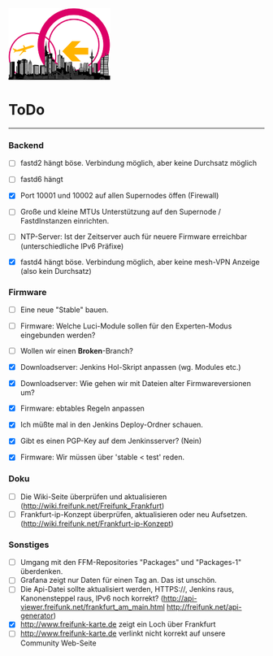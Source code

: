![Logo](https://raw.githubusercontent.com/oszilloskop/DiesUndDas/master/logo-ffm.png)  

# ToDo

---

### Backend
- [ ] fastd2 hängt böse. Verbindung möglich, aber keine Durchsatz möglich
- [ ] fastd6 hängt
- [x] Port 10001 und 10002 auf allen Supernodes öffen (Firewall)
- [ ] Große und kleine MTUs Unterstützung auf den Supernode / FastdInstanzen einrichten. 
- [ ] NTP-Server: Ist der Zeitserver auch für neuere Firmware erreichbar (unterschiedliche IPv6 Präfixe)
- [x] fastd4 hängt böse. Verbindung möglich, aber keine mesh-VPN Anzeige (also kein Durchsatz)


### Firmware 

- [ ] Eine neue "Stable" bauen.
- [ ] Firmware: Welche Luci-Module sollen für den Experten-Modus eingebunden werden?  
- [ ] Wollen wir einen **Broken**-Branch?
- [x] Downloadserver: Jenkins Hol-Skript anpassen (wg. Modules etc.)  
- [x] Downloadserver: Wie gehen wir mit Dateien alter Firmwareversionen um? 
- [x] Firmware: ebtables Regeln anpassen 
- [x] Ich müßte mal in den Jenkins Deploy-Ordner schauen.
- [x] Gibt es einen PGP-Key auf dem Jenkinsserver? (Nein)
- [x] Firmware: Wir müssen über 'stable < test' reden.


### Doku

- [ ] Die Wiki-Seite überprüfen und aktualisieren (http://wiki.freifunk.net/Freifunk_Frankfurt)
- [ ] Frankfurt-ip-Konzept überprüfen, aktualisieren oder neu Aufsetzen. (http://wiki.freifunk.net/Frankfurt-ip-Konzept)

### Sonstiges

- [ ] Umgang mit den FFM-Repositories "Packages" und "Packages-1" überdenken.
- [ ] Grafana zeigt nur Daten für einen Tag an. Das ist unschön.
- [ ] Die Api-Datei sollte aktualisiert werden, HTTPS://, Jenkins raus, Kanonensteppel raus, IPv6 noch korrekt? (http://api-viewer.freifunk.net/frankfurt_am_main.html http://freifunk.net/api-generator)
- [x] http://www.freifunk-karte.de zeigt ein Loch über Frankfurt
- [ ] http://www.freifunk-karte.de verlinkt nicht korrekt auf unsere Community Web-Seite
